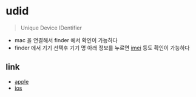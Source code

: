 # udid

> Unique Device IDentifier

- mac 을 연결해서 finder 에서 확인이 가능하다
- finder 에서 기기 선택후 기기 명 아래 정보를 누르면 [imei](imei) 등도 확인이 가능하다

## link
- [apple](apple)
- [ios](ios)
